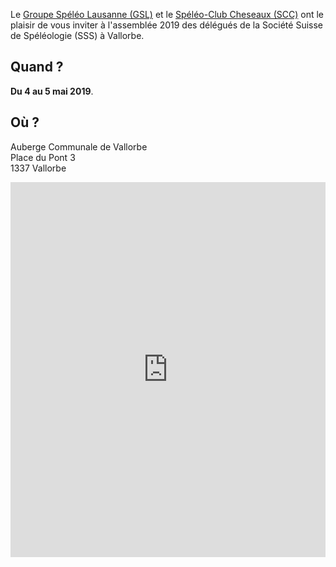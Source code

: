 Le [Groupe Spéléo Lausanne (GSL)](http://www.speleo-lausanne.ch) et le [Spéléo-Club Cheseaux (SCC)](http://www.speleo-cheseaux.ch)
ont le plaisir de vous inviter à l'assemblée 2019 des délégués de la Société Suisse de Spéléologie (SSS)
à Vallorbe.

## Quand ?

**Du 4 au 5 mai 2019**.

## Où ?

Auberge Communale de Vallorbe</br>
Place du Pont 3</br>
1337 Vallorbe</br>

<iframe src="https://www.google.com/maps/embed?pb=!1m18!1m12!1m3!1d2735.705437069773!2d6.377488315962078!3d46.71154597913546!2m3!1f0!2f0!3f0!3m2!1i1024!2i768!4f13.1!3m3!1m2!1s0x478db3ee662c90db%3A0x172582dbb0e2b277!2sAuberge+Communale+de+Vallorbe!5e0!3m2!1sen!2sch!4v1541839403749" width="100%" height="600" frameborder="0" style="border:0" allowfullscreen></iframe>
